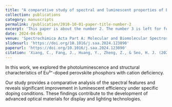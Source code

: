 ```yaml
---
title: "A comparative study of spectral and luminescent properties of Eu³⁺-doped cation-deficient perovskite phosphors"
collection: publications
category: manuscripts
permalink: /publication/2010-10-01-paper-title-number-2
excerpt: 'This paper is about the number 2. The number 3 is left for future work.'
date: 2024-04-05
venue: 'Spectrochimica Acta Part A: Molecular and Biomolecular Spectroscopy'
slidesurl: 'https://doi.org/10.1016/j.saa.2024.123890'
paperurl: 'https://doi.org/10.1016/j.saa.2024.123890'
citation: 'Xiang, C., Fang, J., Huang, Y., Zheng, Z., & Seo, H. J. (2024). A comparative study of spectral and luminescent properties of Eu³⁺-doped cation-deficient perovskite phosphors. *Spectrochimica Acta Part A: Molecular and Biomolecular Spectroscopy*, 310, 123890. https://doi.org/10.1016/j.saa.2024.123890'
---
```


In this work, we explored the photoluminescence and structural characteristics of Eu³⁺-doped perovskite phosphors with cation deficiency.

Our study provides a comparative analysis of the spectral features and reveals significant improvement in luminescent efficiency under specific doping conditions. These findings contribute to the development of advanced optical materials for display and lighting technologies.